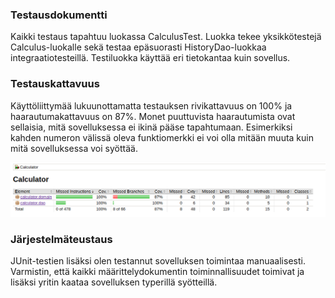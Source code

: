 ### Testausdokumentti
Kaikki testaus tapahtuu luokassa CalculusTest. Luokka tekee yksikkötestejä Calculus-luokalle sekä testaa epäsuorasti HistoryDao-luokkaa integraatiotesteillä. Testiluokka käyttää eri tietokantaa kuin sovellus.

### Testauskattavuus
Käyttöliittymää lukuunottamatta testauksen rivikattavuus on 100% ja haarautumakattavuus on 87%. Monet puuttuvista haarautumista ovat sellaisia, mitä sovelluksessa ei ikinä pääse tapahtumaan. Esimerkiksi kahden numeron välissä oleva funktiomerkki ei voi olla mitään muuta kuin mitä sovelluksessa voi syöttää.

![testikattavuus](https://raw.githubusercontent.com/robertrantanen/ot-harjoitustyo/master/Documentation/kuvat/testikattavuus.png)

### Järjestelmäteustaus
JUnit-testien lisäksi olen testannut sovelluksen toimintaa manuaalisesti. Varmistin, että kaikki määrittelydokumentin toiminnallisuudet toimivat ja lisäksi yritin kaataa sovelluksen typerillä syötteillä.
